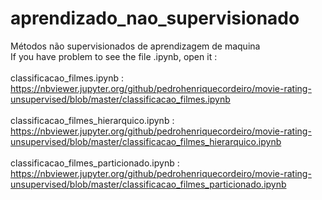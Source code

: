# aprendizado_nao_supervisionado

Métodos não supervisionados de aprendizagem de maquina
</br>
If you have problem to see the file .ipynb, open it : 
<br />
<br />
classificacao_filmes.ipynb : https://nbviewer.jupyter.org/github/pedrohenriquecordeiro/movie-rating-unsupervised/blob/master/classificacao_filmes.ipynb
<br />
<br />
classificacao_filmes_hierarquico.ipynb : https://nbviewer.jupyter.org/github/pedrohenriquecordeiro/movie-rating-unsupervised/blob/master/classificacao_filmes_hierarquico.ipynb
<br />
<br />
classificacao_filmes_particionado.ipynb : https://nbviewer.jupyter.org/github/pedrohenriquecordeiro/movie-rating-unsupervised/blob/master/classificacao_filmes_particionado.ipynb


